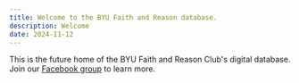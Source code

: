 ```yaml
---
title: Welcome to the BYU Faith and Reason database.
description: Welcome
date: 2024-11-12
---
```


This is the future home of the BYU Faith and Reason Club's digital database.
Join our [Facebook group](https://www.facebook.com/share/g/15dAuByhLH/) to learn more.